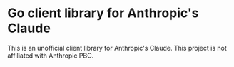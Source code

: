 # Go client library for Anthropic's Claude

This is an unofficial client library for Anthropic's Claude.
This project is not affiliated with Anthropic PBC.
